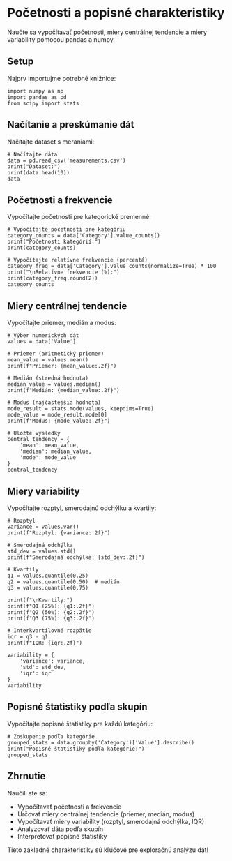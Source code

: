 # Početnosti a popisné charakteristiky

Naučte sa vypočítavať početnosti, miery centrálnej tendencie a miery variability pomocou pandas a numpy.

## Setup

Najprv importujme potrebné knižnice:

```[readonly,mustExecute]
import numpy as np
import pandas as pd
from scipy import stats
```

## Načítanie a preskúmanie dát

Načítajte dataset s meraniami:

```
# Načítajte dáta
data = pd.read_csv('measurements.csv')
print("Dataset:")
print(data.head(10))
data
```

## Početnosti a frekvencie

Vypočítajte početnosti pre kategorické premenné:

```
# Vypočítajte početnosti pre kategóriu
category_counts = data['Category'].value_counts()
print("Početnosti kategórií:")
print(category_counts)

# Vypočítajte relatívne frekvencie (percentá)
category_freq = data['Category'].value_counts(normalize=True) * 100
print("\nRelatívne frekvencie (%):")
print(category_freq.round(2))
category_counts
```

## Miery centrálnej tendencie

Vypočítajte priemer, medián a modus:

```
# Výber numerických dát
values = data['Value']

# Priemer (aritmetický priemer)
mean_value = values.mean()
print(f"Priemer: {mean_value:.2f}")

# Medián (stredná hodnota)
median_value = values.median()
print(f"Medián: {median_value:.2f}")

# Modus (najčastejšia hodnota)
mode_result = stats.mode(values, keepdims=True)
mode_value = mode_result.mode[0]
print(f"Modus: {mode_value:.2f}")

# Uložte výsledky
central_tendency = {
    'mean': mean_value,
    'median': median_value,
    'mode': mode_value
}
central_tendency
```

## Miery variability

Vypočítajte rozptyl, smerodajnú odchýlku a kvartily:

```
# Rozptyl
variance = values.var()
print(f"Rozptyl: {variance:.2f}")

# Smerodajná odchýlka
std_dev = values.std()
print(f"Smerodajná odchýlka: {std_dev:.2f}")

# Kvartily
q1 = values.quantile(0.25)
q2 = values.quantile(0.50)  # medián
q3 = values.quantile(0.75)

print(f"\nKvartily:")
print(f"Q1 (25%): {q1:.2f}")
print(f"Q2 (50%): {q2:.2f}")
print(f"Q3 (75%): {q3:.2f}")

# Interkvartilovné rozpätie
iqr = q3 - q1
print(f"IQR: {iqr:.2f}")

variability = {
    'variance': variance,
    'std': std_dev,
    'iqr': iqr
}
variability
```

## Popisné štatistiky podľa skupín

Vypočítajte popisné štatistiky pre každú kategóriu:

```
# Zoskupenie podľa kategórie
grouped_stats = data.groupby('Category')['Value'].describe()
print("Popisné štatistiky podľa kategórie:")
grouped_stats
```

## Zhrnutie

Naučili ste sa:
- Vypočítavať početnosti a frekvencie
- Určovať miery centrálnej tendencie (priemer, medián, modus)
- Vypočítavať miery variability (rozptyl, smerodajná odchýlka, IQR)
- Analyzovať dáta podľa skupín
- Interpretovať popisné štatistiky

Tieto základné charakteristiky sú kľúčové pre exploračnú analýzu dát!
